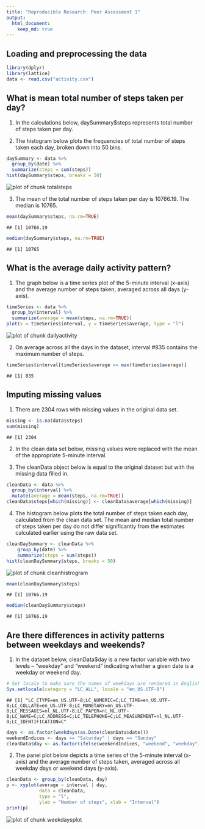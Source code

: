 ```yaml
---
title: "Reproducible Research: Peer Assessment 1"
output: 
  html_document:
    keep_md: true
---
```




## Loading and preprocessing the data


```r
library(dplyr)
library(lattice)
data <- read.csv("activity.csv")
```



## What is mean total number of steps taken per day?

1. In the calculations below, daySummary$steps represents total number of steps taken per day.

2. The histogram below plots the frequencies of total number of steps taken each day, broken down into 50 bins.


```r
daySummary <- data %>% 
  group_by(date) %>% 
  summarize(steps = sum(steps))
hist(daySummary$steps, breaks = 50)
```

![plot of chunk totalsteps](figure/totalsteps-1.png) 


3. The mean of the total number of steps taken per day is 10766.19. The median is 10765.


```r
mean(daySummary$steps, na.rm=TRUE)
```

```
## [1] 10766.19
```

```r
median(daySummary$steps, na.rm=TRUE)
```

```
## [1] 10765
```



## What is the average daily activity pattern?

1. The graph below is a time series plot of the 5-minute interval (x-axis) and the average number of steps taken, averaged across all days (y-axis).



```r
timeSeries <- data %>% 
  group_by(interval) %>% 
  summarize(average = mean(steps, na.rm=TRUE))
plot(x = timeSeries$interval, y = timeSeries$average, type = "l")
```

![plot of chunk dailyactivity](figure/dailyactivity-1.png) 


2. On average across all the days in the dataset, interval #835 contains the maximum number of steps.


```r
timeSeries$interval[timeSeries$average == max(timeSeries$average)]
```

```
## [1] 835
```



## Imputing missing values

1. There are 2304 rows with missing values in the original data set.


```r
missing <- is.na(data$steps)
sum(missing)
```

```
## [1] 2304
```


2. In the clean data set below, missing values were replaced with the mean of the appropriate 5-minute interval.

3. The cleanData object below is equal to the original dataset but with the missing data filled in.


```r
cleanData <- data %>% 
  group_by(interval) %>% 
  mutate(average = mean(steps, na.rm=TRUE))
cleanData$steps[which(missing)] <- cleanData$average[which(missing)]
```


4. The histogram below plots the total number of steps taken each day, calculated from the clean data set. The mean and median total number of steps taken per day do not differ significantly from the estimates calculated earlier using the raw data set.


```r
cleanDaySummary <- cleanData %>% 
    group_by(date) %>% 
    summarize(steps = sum(steps))
hist(cleanDaySummary$steps, breaks = 50)
```

![plot of chunk cleanhistrogram](figure/cleanhistrogram-1.png) 

```r
mean(cleanDaySummary$steps)
```

```
## [1] 10766.19
```

```r
median(cleanDaySummary$steps)
```

```
## [1] 10766.19
```



## Are there differences in activity patterns between weekdays and weekends?

1. In the dataset below, cleanData$day is a new factor variable with two levels – “weekday” and “weekend” indicating whether a given date is a weekday or weekend day.


```r
# Set locale to make sure the names of weekdays are rendered in English
Sys.setlocale(category = "LC_ALL", locale = "en_US.UTF-8")
```

```
## [1] "LC_CTYPE=en_US.UTF-8;LC_NUMERIC=C;LC_TIME=en_US.UTF-8;LC_COLLATE=en_US.UTF-8;LC_MONETARY=en_US.UTF-8;LC_MESSAGES=nl_NL.UTF-8;LC_PAPER=nl_NL.UTF-8;LC_NAME=C;LC_ADDRESS=C;LC_TELEPHONE=C;LC_MEASUREMENT=nl_NL.UTF-8;LC_IDENTIFICATION=C"
```

```r
days <- as.factor(weekdays(as.Date(cleanData$date)))
weekendIndices <- days == "Saturday" | days == "Sunday"
cleanData$day <- as.factor(ifelse(weekendIndices, "weekend", "weekday"))
```


2. The panel plot below depicts a time series of the 5-minute interval (x-axis) and the average number of steps taken, averaged across all weekday days or weekend days (y-axis).


```r
cleanData <- group_by(cleanData, day)
p <- xyplot(average ~ interval | day,
            data = cleanData,
            type = "l",
            ylab = "Number of steps", xlab = "Interval")
print(p)
```

![plot of chunk weekdaysplot](figure/weekdaysplot-1.png) 
